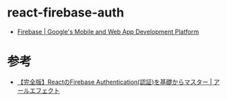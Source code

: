 # react-firebase-auth

- [Firebase | Google's Mobile and Web App Development Platform](https://firebase.google.com/)

# 参考
- [【完全版】ReactのFirebase Authentication(認証)を基礎からマスター | アールエフェクト](https://reffect.co.jp/react/react-firebase-auth)

